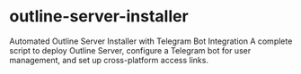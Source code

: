 # outline-server-installer
Automated Outline Server Installer with Telegram Bot Integration A complete script to deploy Outline Server, configure a Telegram bot for user management, and set up cross-platform access links.
